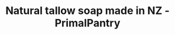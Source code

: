 ---
title: "Natural tallow soap made in NZ - PrimalPantry"
description: "A naturally cleansing and soothing tallow soap for your skin - Primalpantry"
type: custom
layout: products/tallow-soap-mixed
wipe: true
---